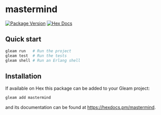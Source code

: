 # mastermind

[![Package Version](https://img.shields.io/hexpm/v/mastermind)](https://hex.pm/packages/mastermind)
[![Hex Docs](https://img.shields.io/badge/hex-docs-ffaff3)](https://hexdocs.pm/mastermind/)

## Quick start

```sh
gleam run   # Run the project
gleam test  # Run the tests
gleam shell # Run an Erlang shell
```

## Installation

If available on Hex this package can be added to your Gleam project:

```sh
gleam add mastermind
```

and its documentation can be found at <https://hexdocs.pm/mastermind>.
